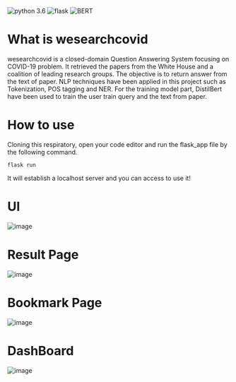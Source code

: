 <img src="https://img.shields.io/badge/python-3.6-green" alt="python 3.6" /> <img src="https://img.shields.io/badge/flask-1.1.2-blue" alt="flask" /> <img src="https://img.shields.io/badge/BERT-red" alt="BERT" />

# What is wesearchcovid

wesearchcovid is a closed-domain Question Answering System focusing on COVID-19 problem. It retrieved the papers from the White House and a coalition of leading research groups. The objective is to return answer from the text of paper. NLP techniques have been applied in this project such as Tokenization, POS tagging and NER. For the training model part, DistilBert have been used to train the user train query and the text from paper.



# How to use 
Cloning this respiratory, open your code editor and run the flask_app file by the following command.<br/>
 
 `flask run ` <br/>
 
 It will establish a localhost server and you can access to use it! <br/>
 
 # UI
 ![image](https://i.imgur.com/oJTA7VE.jpg)
 
 # Result Page
 
 ![image](https://i.imgur.com/HTqxw9L.png)
 
 # Bookmark Page
 
 ![image](https://i.imgur.com/CUnFHTz.png)
 
 # DashBoard
 
  ![image](https://i.imgur.com/dzXdNSS.png)
